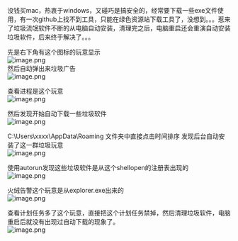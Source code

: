 没钱买mac，热衷于windows，又碰巧是搞安全的，经常要下载一些exe文件使用，有一次github上找不到工具，只能在绿色资源站下载工具了，没想到。。。惹来了垃圾流氓软件不断的从电脑自动安装，清理完之后，电脑重启还会重演自动安装垃圾软件，后来终于解决了。。。

先是右下角有这个图标的玩意显示<br />![image.png](https://cdn.nlark.com/yuque/0/2022/png/1345801/1668834455457-094b25e9-c609-46a5-8baa-954017846eab.png#clientId=ufee3b4f2-909c-4&from=paste&height=149&id=u9912fec6&originHeight=142&originWidth=238&originalType=binary&ratio=1&rotation=0&showTitle=false&size=14024&status=done&style=none&taskId=u988df935-8199-42ae-8958-21ed895c59e&title=&width=250.40000915527344)<br />然后自动弹出来垃圾广告<br />![image.png](https://cdn.nlark.com/yuque/0/2022/png/1345801/1668834473520-64582e3b-9c3b-41fc-8a05-4e2700468023.png#clientId=ufee3b4f2-909c-4&from=paste&height=354&id=ue015cd87&originHeight=443&originWidth=908&originalType=binary&ratio=1&rotation=0&showTitle=false&size=293568&status=done&style=none&taskId=u1eee35cf-f7ae-4b10-bff1-030f302b0ae&title=&width=726.4)

查看进程是这个玩意<br />![image.png](https://cdn.nlark.com/yuque/0/2022/png/1345801/1668834484964-a7a11021-7d59-4382-aaf3-4c79e21e36ae.png#clientId=ufee3b4f2-909c-4&from=paste&height=59&id=u953bf443&originHeight=74&originWidth=366&originalType=binary&ratio=1&rotation=0&showTitle=false&size=26243&status=done&style=none&taskId=u30c021ce-2fb8-4fa6-8ae5-375f064347c&title=&width=292.8)

然后发现开始自动下载一些垃圾软件<br />![image.png](https://cdn.nlark.com/yuque/0/2022/png/1345801/1668834502525-cdd1a307-27df-4c96-8c44-ae588f28c3a3.png#clientId=ufee3b4f2-909c-4&from=paste&height=98&id=u56af11d3&originHeight=123&originWidth=1042&originalType=binary&ratio=1&rotation=0&showTitle=false&size=126508&status=done&style=none&taskId=u23beb40f-52ca-42cc-920a-870fd935baf&title=&width=833.6)

C:\Users\xxxx\AppData\Roaming 文件夹中直接点击时间排序 发现后台自动安装了这一群垃圾玩意<br />![image.png](https://cdn.nlark.com/yuque/0/2022/png/1345801/1668834590267-02d7cbd6-f977-4626-a6db-f6318cff3ccb.png#clientId=ufee3b4f2-909c-4&from=paste&height=258&id=u76a1fc30&originHeight=322&originWidth=924&originalType=binary&ratio=1&rotation=0&showTitle=false&size=141987&status=done&style=none&taskId=u28c2d1dc-adfd-4d79-94aa-11d6c76137e&title=&width=739.2)

使用autorun发现这些垃圾软件是从这个shellopen的注册表出现的<br />![image.png](https://cdn.nlark.com/yuque/0/2022/png/1345801/1668834628761-ef5d00df-2206-4995-bc87-e1aa8489e4c3.png#clientId=ufee3b4f2-909c-4&from=paste&height=66&id=ueefc1cf6&originHeight=44&originWidth=428&originalType=binary&ratio=1&rotation=0&showTitle=false&size=18632&status=done&style=none&taskId=u75d4933c-6a23-4f7a-9d16-4db54d1d10c&title=&width=640.3999938964844)

火绒告警这个玩意是从explorer.exe出来的<br />![image.png](https://cdn.nlark.com/yuque/0/2022/png/1345801/1668834678309-2918db85-0994-43b6-afb6-5e29a8c0e14b.png#clientId=ufee3b4f2-909c-4&from=paste&height=348&id=ub4d217b4&originHeight=500&originWidth=915&originalType=binary&ratio=1&rotation=0&showTitle=false&size=167420&status=done&style=none&taskId=u6c697109-c74f-40f1-8477-69ebece5e6a&title=&width=637)

查看计划任务多了这个玩意，直接把这个计划任务禁掉，然后清理垃圾软件，电脑重启后就没有出现过自动下载的现象了。<br />![image.png](https://cdn.nlark.com/yuque/0/2022/png/1345801/1668834693377-eb35a1aa-1782-4f5e-9e56-6e62f0bc6654.png#clientId=ufee3b4f2-909c-4&from=paste&height=255&id=uab2d1d98&originHeight=319&originWidth=1036&originalType=binary&ratio=1&rotation=0&showTitle=false&size=100239&status=done&style=none&taskId=u88f764f2-4f97-457c-a1a5-fad171a3a04&title=&width=828.8)
